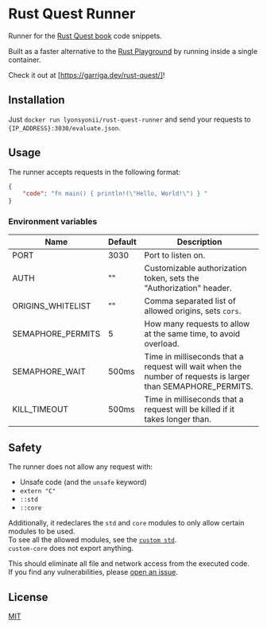 # Rust Quest Runner
Runner for the [Rust Quest book](https://garriga.dev/rust-quest) code snippets.

Built as a faster alternative to the [Rust Playground](https://play.rust-lang.org/) by running inside a single container.

Check it out at [https://garriga.dev/rust-quest/]!

## Installation
Just `docker run lyonsyonii/rust-quest-runner` and send your requests to `{IP_ADDRESS}:3030/evaluate.json`.

## Usage
The runner accepts requests in the following format:
```json
{
    "code": "fn main() { println!(\"Hello, World!\") } "
}
```

### Environment variables
| Name              | Default | Description                                                                                                 |
| ----------------- | ------- | ----------------------------------------------------------------------------------------------------------- |
| PORT              | 3030    | Port to listen on.                                                                                          |
| AUTH              | ""      | Customizable authorization token, sets the "Authorization" header.                                          |
| ORIGINS_WHITELIST | ""      | Comma separated list of allowed origins, sets `cors`.                                                       |
| SEMAPHORE_PERMITS | 5       | How many requests to allow at the same time, to avoid overload.                                             |
| SEMAPHORE_WAIT    | 500ms   | Time in milliseconds that a request will wait when the number of requests is larger than SEMAPHORE_PERMITS. |
| KILL_TIMEOUT      | 500ms   | Time in milliseconds that a request will be killed if it takes longer than.                                 |

## Safety
The runner does not allow any request with:
- Unsafe code (and the `unsafe` keyword)
- `extern "C"`
- `::std`
- `::core`

Additionally, it redeclares the `std` and `core` modules to only allow certain modules to be used.  
To see all the allowed modules, see the [`custom std`](project-template/custom-std/src/lib.rs).  
`custom-core` does not export anything.

This should eliminate all file and network access from the executed code.  
If you find any vulnerabilities, please [open an issue](https://github.com/lyonsyonii/rust-quest-runner/issues).

## License
[MIT](https://www.tldrlegal.com/license/mit-license)